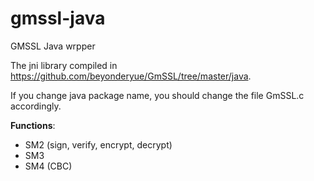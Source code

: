 # gmssl-java
GMSSL Java wrpper

The jni library compiled in https://github.com/beyonderyue/GmSSL/tree/master/java.

If you change java package name, you should change the file GmSSL.c accordingly.

**Functions**:
- SM2 (sign, verify, encrypt, decrypt)
- SM3
- SM4 (CBC)

